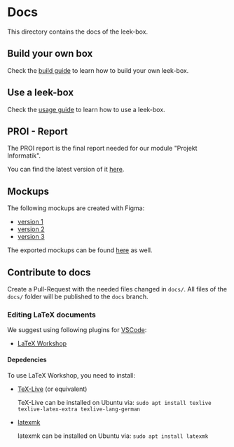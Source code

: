 # Docs

This directory contains the docs of the leek-box.

## Build your own box

Check the [build guide](Build.md) to learn how to build your own leek-box.

## Use a leek-box

Check the [usage guide](Usage.md) to learn how to use a leek-box.

## PROI - Report
The PROI report is the final report needed for our module "Projekt Informatik".

You can find the latest version of it [here](report.pdf).

## Mockups
The following mockups are created with Figma:

- [version 1](https://www.figma.com/proto/RevVhXP9iyGxmch31H0Tce/Project-Leek?node-id=378%3A707&scaling=min-zoom)
- [version 2](https://www.figma.com/proto/RevVhXP9iyGxmch31H0Tce/Project-Leek?node-id=23%3A439&scaling=scale-down)
- [version 3](https://www.figma.com/proto/RevVhXP9iyGxmch31H0Tce/Project-Leek?node-id=460%3A648&scaling=scale-down)

The exported mockups can be found [here](mockups/) as well.

## Contribute to docs

Create a Pull-Request with the needed files changed in `docs/`.
All files of the `docs/` folder will be published to the `docs` branch.

### Editing LaTeX documents
We suggest using following plugins for [VSCode](https://code.visualstudio.com/):

- [LaTeX Workshop](https://marketplace.visualstudio.com/items?itemName=James-Yu.latex-workshop)

#### Depedencies
To use LaTeX Workshop, you need to install:
- [TeX-Live](https://tug.org/texlive/) (or equivalent)

    TeX-Live can be installed on Ubuntu via: `sudo apt install texlive texlive-latex-extra texlive-lang-german`

- [latexmk](https://mg.readthedocs.io/latexmk.html)

    latexmk can be installed on Ubuntu via: `sudo apt install latexmk`
